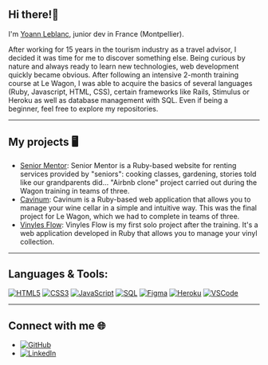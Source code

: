 ## Hi there!👋

I'm [Yoann Leblanc](https://www.yoannleblanc.com/), junior dev in France (Montpellier). 

After working for 15 years in the tourism industry as a travel advisor, I decided it was time for me to discover something else. Being curious by nature and always ready to learn new technologies, web development quickly became obvious. After following an intensive 2-month training course at Le Wagon, I was able to acquire the basics of several languages ​​(Ruby, Javascript, HTML, CSS), certain frameworks like Rails, Stimulus or Heroku as well as database management with SQL. Even if being a beginner, feel free to explore my repositories. 

--------------------

## My projects :desktop_computer:
* [Senior Mentor](https://github.com/Rems31/senior_mentor): Senior Mentor is a Ruby-based website for renting services provided by "seniors": cooking classes, gardening, stories told like our grandparents did... "Airbnb clone" project carried out during the Wagon training in teams of three. 
* [Cavinum](https://github.com/Rems31/Cavinum): Cavinum is a Ruby-based web application that allows you to manage your wine cellar in a simple and intuitive way. This was the final project for Le Wagon, which we had to complete in teams of three.
* [Vinyles Flow](https://vinylesflow-ecf702fa9221.herokuapp.com/): Vinyles Flow is my first solo project after the training. It's a web application developed in Ruby that allows you to manage your vinyl collection.
  
--------------------

## Languages & Tools:
[![HTML5](https://img.shields.io/badge/HTML5-E34F26?style=for-the-badge&logo=html5&logoColor=white)](https://developer.mozilla.org/fr/docs/Web/HTML)
[![CSS3](https://img.shields.io/badge/CSS3-1572B6?style=for-the-badge&logo=css3&logoColor=white)](https://developer.mozilla.org/fr/docs/Web/CSS)
[![JavaScript](https://img.shields.io/badge/JavaScript-F7DF1E?style=for-the-badge&logo=javascript&logoColor=black)](https://developer.mozilla.org/fr/docs/Web/JavaScript)
[![SQL](https://img.shields.io/badge/SQL-4479A1?style=for-the-badge&logo=mysql&logoColor=white)](https://www.mysql.com/)
[![Figma](https://img.shields.io/badge/Figma-F24E1E?style=for-the-badge&logo=figma&logoColor=white)](https://www.figma.com/)
[![Heroku](https://img.shields.io/badge/Heroku-430098?style=for-the-badge&logo=heroku&logoColor=white)](https://www.heroku.com/)
[![VSCode](https://img.shields.io/badge/VS_Code-007ACC?style=for-the-badge&logo=visual-studio-code&logoColor=white)](https://code.visualstudio.com/)

--------------------

## Connect with me :globe_with_meridians:
* [![GitHub](https://img.shields.io/badge/GitHub-100000?style=for-the-badge&logo=github&logoColor=white)](https://github.com/yoannlbc)
* [![LinkedIn](https://img.shields.io/badge/LinkedIn-0077B5?style=for-the-badge&logo=linkedin&logoColor=white)](https://www.linkedin.com/in/yoannlbc/)

